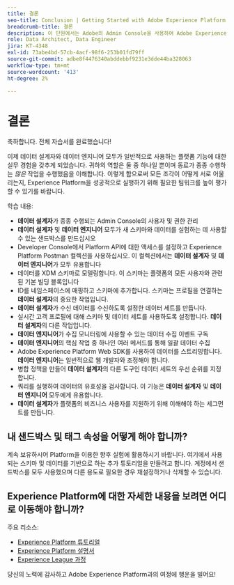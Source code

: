 ```yaml
---
title: 결론
seo-title: Conclusion | Getting Started with Adobe Experience Platform for Data Architects and Data Engineers
breadcrumb-title: 결론
description: 이 단원에서는 Adobe의 Admin Console을 사용하여 Adobe Experience Platform 사용자 권한을 구성합니다.
role: Data Architect, Data Engineer
jira: KT-4348
exl-id: 73abe4bd-57cb-4acf-98f6-253b01fd79ff
source-git-commit: adbe8f4476340abddebbf9231e3dde44ba328063
workflow-type: tm+mt
source-wordcount: '413'
ht-degree: 2%

---
```


# 결론

<!--5min-->

축하합니다. 전체 자습서를 완료했습니다!

이제 데이터 설계자와 데이터 엔지니어 모두가 일반적으로 사용하는 플랫폼 기능에 대한 실무 경험을 갖추게 되었습니다. 귀하의 역할은 둘 중 하나일 뿐이며 동료가 종종 수행하는 _많은_ 작업을 수행했음을 이해합니다. 이렇게 함으로써 모든 조각이 어떻게 서로 어울리는지, Experience Platform을 성공적으로 실행하기 위해 필요한 팀워크를 높이 평가할 수 있기를 바랍니다.

학습 내용:

* **데이터 설계자**&#x200B;가 종종 수행되는 Admin Console의 사용자 및 권한 관리
* **데이터 설계자** 및 **데이터 엔지니어** 모두가 새 스키마와 데이터를 실험하는 데 사용할 수 있는 샌드박스를 만드십시오
* Developer Console에서 Platform API에 대한 액세스를 설정하고 Experience Platform Postman 컬렉션을 사용하십시오. 이 컬렉션에서는 **데이터 설계자** 및 **데이터 엔지니어**&#x200B;가 모두 유용합니다
* 데이터를 XDM 스키마로 모델링합니다. 이 스키마는 플랫폼의 모든 사용자와 관련된 기본 빌딩 블록입니다
* ID를 네임스페이스에 매핑하고 스키마에 추가합니다. 스키마는 프로필을 연결하는 **데이터 설계자**&#x200B;의 중요한 작업입니다.
* **데이터 설계자**&#x200B;가 수신 데이터를 수신하도록 설정한 데이터 세트를 만듭니다.
* 실시간 고객 프로필에 대해 스키마 및 데이터 세트를 사용하도록 설정합니다. **데이터 설계자**&#x200B;의 다른 작업입니다.
* **데이터 엔지니어**&#x200B;가 수집 모니터링에 사용할 수 있는 데이터 수집 이벤트 구독
* **데이터 엔지니어**&#x200B;의 핵심 작업 중 하나인 여러 메서드를 통해 일괄 데이터 수집
* Adobe Experience Platform Web SDK를 사용하여 데이터를 스트리밍합니다. **데이터 엔지니어**&#x200B;는 일반적으로 웹 개발자와 조정해야 합니다.
* 병합 정책을 만들어 **데이터 설계자**&#x200B;의 다른 도구인 데이터 세트의 우선 순위를 지정합니다.
* 쿼리를 실행하여 데이터의 유효성을 검사합니다. 이 기능은 **데이터 설계자** 및 **데이터 엔지니어** 모두에게 유용합니다.
* **데이터 설계자**&#x200B;가 플랫폼의 비즈니스 사용자를 지원하기 위해 이해해야 하는 세그먼트를 만듭니다.



## 내 샌드박스 및 태그 속성을 어떻게 해야 합니까?

계속 보유하시어 Platform을 이용한 향후 실험에 활용하시기 바랍니다. 여기에서 사용되는 스키마 및 데이터를 기반으로 하는 추가 튜토리얼을 만들려고 합니다. 계정에서 샌드박스를 모두 사용했으며 다른 용도로 필요한 경우 재설정하거나 삭제할 수 있습니다.

## Experience Platform에 대한 자세한 내용을 보려면 어디로 이동해야 합니까?

주요 리소스:

* [Experience Platform 튜토리얼](https://experienceleague.adobe.com/docs/platform-learn/tutorials/overview.html)
* [Experience Platform 설명서](https://experienceleague.adobe.com/docs/experience-platform/landing/home.html?lang=ko)
* [Experience League 과정](https://experienceleague.adobe.com/#dashboard/learning)

당신의 노력에 감사하고 Adobe Experience Platform과의 여정에 행운을 빌어요!
